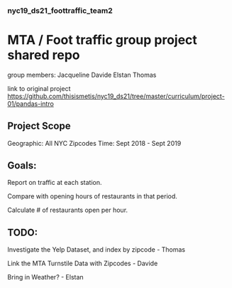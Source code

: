 ### nyc19_ds21_foottraffic_team2

# MTA / Foot traffic group project shared repo

group members:
Jacqueline
Davide
Elstan
Thomas

link to original project
https://github.com/thisismetis/nyc19_ds21/tree/master/curriculum/project-01/pandas-intro

## Project Scope

Geographic: All NYC Zipcodes
Time: Sept 2018 - Sept 2019

## Goals:

Report on traffic at each station.

Compare with opening hours of restaurants in that period.

Calculate # of restaurants open per hour.

## TODO:

Investigate the Yelp Dataset, and index by zipcode - Thomas

Link the MTA Turnstile Data with Zipcodes - Davide

Bring in Weather? - Elstan
